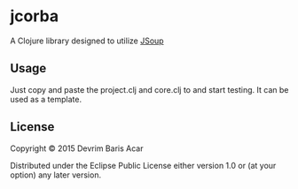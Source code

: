 # jcorba

A Clojure library designed to utilize [JSoup](http://www.jsoup.org) 

## Usage

Just copy and paste the project.clj and core.clj to and start testing. It can be used as a template.

## License

Copyright © 2015 Devrim Baris Acar

Distributed under the Eclipse Public License either version 1.0 or (at
your option) any later version.

